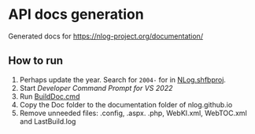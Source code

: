 # API docs generation
Generated docs for https://nlog-project.org/documentation/

## How to run
1. Perhaps update the year. Search for `2004-` for in [NLog.shfbproj](NLog.shfbproj).
2. Start *Developer Command Prompt for VS 2022*
3. Run [BuildDoc.cmd](BuildDoc.cmd)
4. Copy the Doc folder to the documentation folder of nlog.github.io
5. Remove unneeded files: .config, .aspx. .php, WebKI.xml, WebTOC.xml and LastBuild.log

